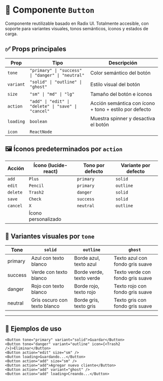# 🧩 Componente `Button`

Componente reutilizable basado en Radix UI. Totalmente accesible, con soporte para variantes visuales, tonos semánticos, íconos y estados de carga.

## ✅ Props principales

| Prop     | Tipo                                                | Descripción                                                  |
|----------|-----------------------------------------------------|--------------------------------------------------------------|
| `tone`   | `"primary" \| "success" \| "danger" \| "neutral"`   | Color semántico del botón                                    |
| `variant`| `"solid" \| "outline" \| "ghost"`                   | Estilo visual del botón                                      |
| `size`   | `"sm" \| "md" \| "lg"`                              | Tamaño del botón e íconos                                    |
| `action` | `"add" \| "edit" \| "delete" \| "save" \| "cancel"` | Acción semántica con ícono + tono + estilo por defecto       |
| `loading`| `boolean`                                           | Muestra spinner y desactiva el botón                         |
| `icon`   | `ReactNode`    

## 🖼️ Íconos predeterminados por `action`

| Acción   | Ícono (lucide-react) | Tono por defecto | Variante por defecto |
|----------|----------------------|------------------|-----------------------|
| `add`    | `Plus`               | `primary`        | `solid`               |
| `edit`   | `Pencil`             | `primary`        | `outline`             |
| `delete` | `Trash2`             | `danger`         | `solid`               |
| `save`   | `Check`              | `success`        | `solid`               |
| `cancel` | `X`                  | `neutral`        | `outline`             |
                                | Ícono personalizado                                          |


## 🎨 Variantes visuales por `tone`

| Tone     | `solid`                                | `outline`                              | `ghost`                            |
|----------|----------------------------------------|-----------------------------------------|-------------------------------------|
| primary  | Azul con texto blanco                  | Borde azul, texto azul                 | Texto azul con fondo gris suave    |
| success  | Verde con texto blanco                 | Borde verde, texto verde              | Texto verde con fondo gris suave   |
| danger   | Rojo con texto blanco                  | Borde rojo, texto rojo                | Texto rojo con fondo gris suave    |
| neutral  | Gris oscuro con texto blanco           | Borde gris, texto gris                | Texto gris con fondo gris suave    |

---

## 🧪 Ejemplos de uso

```tsx
<Button tone="primary" variant="solid">Guardar</Button>
<Button tone="danger" variant="outline" icon={<Trash2 />}>Eliminar</Button>
<Button action="edit" size="sm" />
<Button loading>Guardando...</Button>
<Button action="add" size="sm" />
<Button action="add">Agregar nuevo cliente</Button>
<Button action="add" variant="ghost" />
<Button action="add" loading>Creando...</Button>


